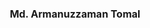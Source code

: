 ---
layout: page
title: <font size = 3> Md. Armanuzzaman Tomal </font>
description: PhD Students <br> Fall 2019 -
img: assets/img/members/tomal.jpg
importance: 3
category: PhD Student
redirect: https://tomal-kuet.github.io/armanuzzaman/
---